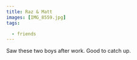 ```yaml
---
title: Raz & Matt
images: [IMG_8559.jpg]
tags:

  - friends
---
```

Saw these two boys after work. Good to catch up. 